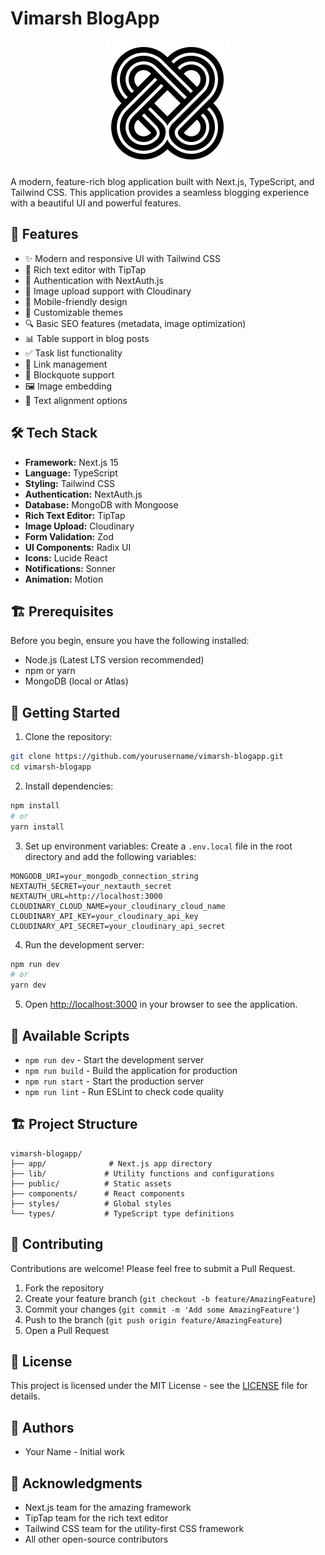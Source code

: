 # Vimarsh BlogApp

<div align="center">
  <img src="public/logo.svg" alt="Vimarsh Blog" width="200"/>
</div>

A modern, feature-rich blog application built with Next.js, TypeScript, and Tailwind CSS. This application provides a seamless blogging experience with a beautiful UI and powerful features.

## 🚀 Features

- ✨ Modern and responsive UI with Tailwind CSS
- 📝 Rich text editor with TipTap
- 🔐 Authentication with NextAuth.js
- 📸 Image upload support with Cloudinary
- 📱 Mobile-friendly design
- 🎨 Customizable themes
- 🔍 Basic SEO features (metadata, image optimization)
- 📊 Table support in blog posts
- ✅ Task list functionality
- 🔗 Link management
- 📄 Blockquote support
- 🖼️ Image embedding
- 📏 Text alignment options

## 🛠️ Tech Stack

- **Framework:** Next.js 15
- **Language:** TypeScript
- **Styling:** Tailwind CSS
- **Authentication:** NextAuth.js
- **Database:** MongoDB with Mongoose
- **Rich Text Editor:** TipTap
- **Image Upload:** Cloudinary
- **Form Validation:** Zod
- **UI Components:** Radix UI
- **Icons:** Lucide React
- **Notifications:** Sonner
- **Animation:** Motion

## 🏗️ Prerequisites

Before you begin, ensure you have the following installed:
- Node.js (Latest LTS version recommended)
- npm or yarn
- MongoDB (local or Atlas)

## 🚀 Getting Started

1. Clone the repository:
```bash
git clone https://github.com/yourusername/vimarsh-blogapp.git
cd vimarsh-blogapp
```

2. Install dependencies:
```bash
npm install
# or
yarn install
```

3. Set up environment variables:
Create a `.env.local` file in the root directory and add the following variables:
```env
MONGODB_URI=your_mongodb_connection_string
NEXTAUTH_SECRET=your_nextauth_secret
NEXTAUTH_URL=http://localhost:3000
CLOUDINARY_CLOUD_NAME=your_cloudinary_cloud_name
CLOUDINARY_API_KEY=your_cloudinary_api_key
CLOUDINARY_API_SECRET=your_cloudinary_api_secret
```

4. Run the development server:
```bash
npm run dev
# or
yarn dev
```

5. Open [http://localhost:3000](http://localhost:3000) in your browser to see the application.

## 📝 Available Scripts

- `npm run dev` - Start the development server
- `npm run build` - Build the application for production
- `npm run start` - Start the production server
- `npm run lint` - Run ESLint to check code quality

## 🏗️ Project Structure

```
vimarsh-blogapp/
├── app/              # Next.js app directory
├── lib/             # Utility functions and configurations
├── public/          # Static assets
├── components/      # React components
├── styles/          # Global styles
└── types/           # TypeScript type definitions
```

## 🤝 Contributing

Contributions are welcome! Please feel free to submit a Pull Request.

1. Fork the repository
2. Create your feature branch (`git checkout -b feature/AmazingFeature`)
3. Commit your changes (`git commit -m 'Add some AmazingFeature'`)
4. Push to the branch (`git push origin feature/AmazingFeature`)
5. Open a Pull Request

## 📄 License

This project is licensed under the MIT License - see the [LICENSE](LICENSE) file for details.

## 👥 Authors

- Your Name - Initial work

## 🙏 Acknowledgments

- Next.js team for the amazing framework
- TipTap team for the rich text editor
- Tailwind CSS team for the utility-first CSS framework
- All other open-source contributors



